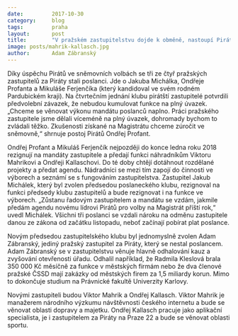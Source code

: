 ```yaml
---
date:         2017-10-30
category:     blog
tags:         praha
layout:       post
title:        "V pražském zastupitelstvu dojde k obměně, nastoupí Piráti Viktor Mahrik a Ondřej Kallasch"
image: posts/mahrik-kallasch.jpg
author:       Adam Zábranský
---
```


Díky úspěchu Pirátů ve sněmovních volbách se tři ze čtyř pražských zastupitelů za Piráty stali poslanci. Jde o Jakuba Michálka, Ondřeje Profanta a Mikuláše Ferjenčíka (který kandidoval ve svém rodném Pardubickém kraji). Na čtvrtečním jednání klubu pirátští zastupitelé potvrdili předvolební závazek, že nebudou kumulovat funkce na plný úvazek. „Chceme se věnovat výkonu mandátu poslanců naplno. Práci pražského zastupitele jsme dělali víceméně na plný úvazek, dohromady bychom to zvládali těžko. Zkušenosti získané na Magistrátu chceme zúročit ve sněmovně,“ shrnuje postoj Pirátů Ondřej Profant.

Ondřej Profant a Mikuláš Ferjenčík nejpozději do konce ledna roku 2018 rezignují na mandáty zastupitele a předají funkci náhradníkům Viktoru Mahrikovi a Ondřeji Kallaschovi. Do té doby chtějí dotáhnout rozdělané projekty a předat agendu. Nádradníci se mezi tím zapojí do činnosti ve výborech a seznámí se s fungováním zastupitelstva. Zastupitel Jakub Michálek, který byl zvolen předsedou poslaneckého klubu, rezignoval na funkci předsedy klubu zastupitelů a bude rezignovat i na funkce ve výborech. „Zůstanu řadovým zastupitelem a mandátu se vzdám, jakmile předám agendu novému lídrovi Pirátů pro volby na Magistrát příští rok,“ uvedl Michálek. Všichni tři poslanci se vzdali nároku na odměnu zastupitele danou ze zákona od začátku listopadu, neboť začínají pobírat plat poslance.

Novým předsedou zastupitelského klubu byl jednomyslně zvolen Adam Zábranský, jediný pražský zastupitel za Piráty, který se nestal poslancem. Adam Zábranský se v zastupitelstvu věnuje hlavně odhalování kauz a zvyšování otevřenosti úřadu. Odhalil například, že Radmila Kleslová brala 350 000 Kč měsíčně za funkce v městských firmám nebo že dva členové pražské ČSSD mají zakázky od městských firem za 1,5 miliardy korun. Mimo to dokončuje studium na Právnické fakultě Univerzity Karlovy.

Novými zastupiteli budou Viktor Mahrik a Ondřej Kallasch. Viktor Mahrik je manažerem národního výzkumu návštěvnosti českého internetu a bude se věnovat oblasti dopravy a majetku. Ondřej Kallasch pracuje jako aplikační specialista, je i zastupitelem za Piráty na Praze 22 a bude se věnovat oblasti sportu. 
